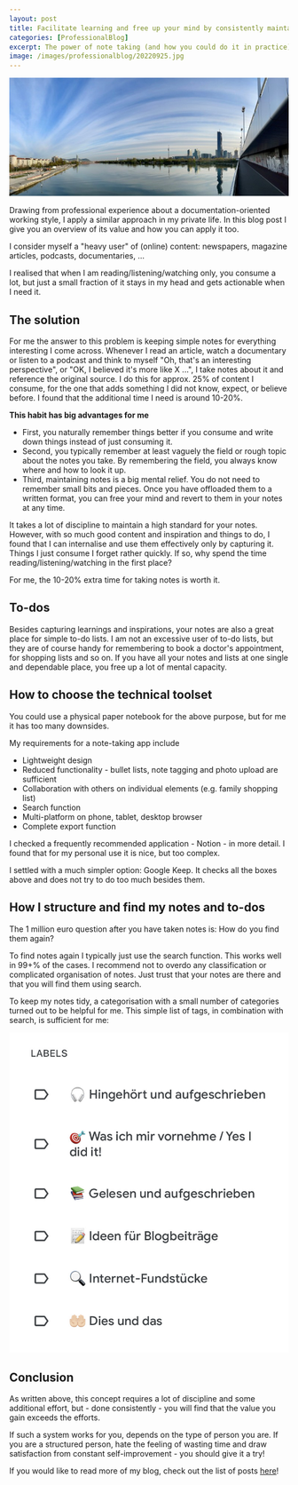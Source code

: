 ```yaml
---
layout: post
title: Facilitate learning and free up your mind by consistently maintaining personal notes
categories: [ProfessionalBlog]
excerpt: The power of note taking (and how you could do it in practice)
image: /images/professionalblog/20220925.jpg
---
```


![Jakob’s Professional blog](../images/professionalblog/20220925.jpg)

Drawing from professional experience about a documentation-oriented working style, I apply a similar approach in my private life. In this blog post I give you an overview of its value and how you can apply it too.

I consider myself a "heavy user" of (online) content: newspapers, magazine articles, podcasts, documentaries, ...

I realised that when I am reading/listening/watching only, you consume a lot, but just a small fraction of it stays in my head and gets actionable when I need it.

## The solution

For me the answer to this problem is keeping simple notes for everything interesting I come across. Whenever I read an article, watch a documentary or listen to a podcast and think to myself "Oh, that's an interesting perspective", or "OK, I believed it's more like X ...", I take notes about it and reference the original source. I do this for approx. 25% of content I consume, for the one that adds something I did not know, expect, or believe before. I found that the additional time I need is around 10-20%.

__This habit has big advantages for me__

- First, you naturally remember things better if you consume and write down things instead of just consuming it.
- Second, you typically remember at least vaguely the field or rough topic about the notes you take. By remembering the field, you always know where and how to look it up.
- Third, maintaining notes is a big mental relief. You do not need to remember small bits and pieces. Once you have offloaded them to a written format, you can free your mind and revert to them in your notes at any time.

It takes a lot of discipline to maintain a high standard for your notes. However, with so much good content and inspiration and things to do, I found that I can internalise and use them effectively only by capturing it. Things I just consume I forget rather quickly. If so, why spend the time reading/listening/watching in the first place?

For me, the 10-20% extra time for taking notes is worth it.

## To-dos

Besides capturing learnings and inspirations, your notes are also a great place for simple to-do lists. I am not an excessive user of to-do lists, but they are of course handy for remembering to book a doctor's appointment, for shopping lists and so on. If you have all your notes and lists at one single and dependable place, you free up a lot of mental capacity.

## How to choose the technical toolset

You could use a physical paper notebook for the above purpose, but for me it has too many downsides.

My requirements for a note-taking app include

- Lightweight design
- Reduced functionality - bullet lists, note tagging and photo upload are sufficient
- Collaboration with others on individual elements (e.g. family shopping list)
- Search function
- Multi-platform on phone, tablet, desktop browser
- Complete export function

I checked a frequently recommended application - Notion - in more detail. I found that for my personal use it is nice, but too complex.

I settled with a much simpler option: Google Keep. It checks all the boxes above and does not try to do too much besides them.

## How I structure and find my notes and to-dos

The 1 million euro question after you have taken notes is: How do you find them again?

To find notes again I typically just use the search function. This works well in 99+% of the cases. I recommend not to overdo any classification or complicated organisation of notes. Just trust that your notes are there and that you will find them using search.

To keep my notes tidy, a categorisation with a small number of categories turned out to be helpful for me. This simple list of tags, in combination with search, is sufficient for me:

![Todo labels in Google Keep](../images/professionalblog/20220925_1.jpg)

## Conclusion

As written above, this concept requires a lot of discipline and some additional effort, but - done consistently - you will find that the value you gain exceeds the efforts.

If such a system works for you, depends on the type of person you are. If you are a structured person, hate the feeling of wasting time and draw satisfaction from constant self-improvement - you should give it a try! 


If you would like to read more of my blog, check out the list of posts [here](../welcome_to_jakobs_professional_blog)!